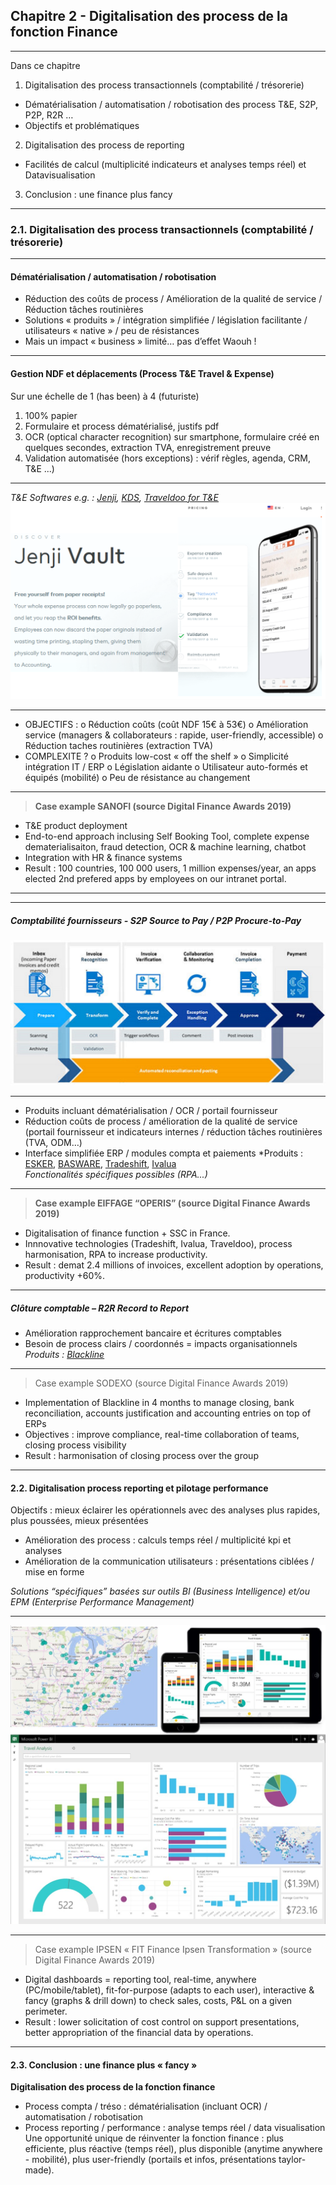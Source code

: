 ## Chapitre 2 - Digitalisation des process de la fonction Finance

----

Dans ce chapitre
1.	Digitalisation des process transactionnels (comptabilité / trésorerie)
- Dématérialisation / automatisation / robotisation des process T&E, S2P, P2P, R2R …
- Objectifs et problématiques
2. Digitalisation des process de reporting
- Facilités de calcul (multiplicité indicateurs et analyses temps réel) et Datavisualisation 
3. Conclusion : une finance plus fancy    

----

### 2.1. Digitalisation des process transactionnels (comptabilité / trésorerie)   

----

#### Dématérialisation / automatisation / robotisation 
-	Réduction des coûts de process / Amélioration de la qualité de service / Réduction tâches routinières    
-	Solutions « produits » / intégration simplifiée / législation facilitante / utilisateurs « native » / peu de résistances      
-	Mais un impact « business » limité… pas d’effet Waouh !

----

#### Gestion NDF et déplacements (Process T&E Travel & Expense)

Sur une échelle de 1 (has been) à 4 (futuriste)
1. 100% papier
2. Formulaire et process dématérialisé, justifs pdf
3. OCR (optical character recognition) sur smartphone, formulaire créé en quelques secondes, extraction TVA, enregistrement preuve
4. Validation automatisée (hors exceptions) : vérif règles, agenda, CRM, T&E ...)

----
*T&E Softwares e.g. : [Jenji](https://jenji.io/en), [KDS](https://www.kds.fr/), [Traveldoo for T&E](https://www.traveldoo.com/)*
<img src="images/Jenji.png" style="background:none; border:none; box-shadow:none;"/>

----

-	OBJECTIFS : 
o	Réduction coûts (coût NDF 15€ à 53€)
o	Amélioration service (managers & collaborateurs : rapide, user-friendly, accessible)
o	Réduction taches routinières (extraction TVA)    
-	COMPLEXITE ?
o	Produits low-cost « off the shelf »
o	Simplicité intégration IT / ERP 
o	Législation aidante 
o	Utilisateur auto-formés et équipés (mobilité)
o	Peu de résistance au changement    

----

> **Case example SANOFI (source Digital Finance Awards 2019)**   

- T&E product deployment
- End-to-end approach inclusing Self Booking Tool, complete expense dematerialisaiton, fraud detection, OCR & machine learning, chatbot 
- Integration with HR & finance systems  
- Result : 100 countries, 100 000 users, 1 million expenses/year, an apps elected 2nd prefered apps by employees on our intranet portal.

----


----

##### Comptabilité fournisseurs - S2P Source to Pay / P2P Procure-to-Pay     

<img src="images/p2p1.jpg" style="background:none; border:none; box-shadow:none;"/>

----
- Produits incluant dématérialisation / OCR / portail fournisseur
- Réduction coûts de process / amélioration de la qualité de service (portail fournisseur et indicateurs internes / réduction tâches routinières (TVA, ODM…)    
- Interface simplifiée ERP / modules compta et paiements
*Produits : [ESKER](https://www.esker.co.uk/), [BASWARE](https://www.basware.com/en-gb), [Tradeshift](https://tradeshift.com/), [Ivalua](https://fr.ivalua.com/)    
*Fonctionalités spécifiques possibles (RPA...)*

----

> **Case example EIFFAGE “OPERIS” (source Digital Finance Awards 2019)**   

- Digitalisation of finance function + SSC in France. 
- Innnovative technologies (Tradeshift, Ivalua, Traveldoo), process harmonisation, RPA to increase productivity. 
- Result : demat 2.4 millions of invoices, excellent adoption by operations, productivity +60%.

----

##### Clôture comptable – R2R Record to Report    

- Amélioration rapprochement bancaire et écritures comptables
- Besoin de process clairs / coordonnés = impacts organisationnels
*Produits : [Blackline](https://www.blackline.com/)*

----

> Case example SODEXO (source Digital Finance Awards 2019)   

- Implementation of Blackline in 4 months to manage closing, bank reconciliation, accounts justification and accounting entries on top of ERPs
- Objectives : improve compliance, real-time collaboration of teams, closing process visibility
- Result : harmonisation of closing process over the group

----
#### 2.2. Digitalisation process reporting et pilotage performance

Objectifs : mieux éclairer les opérationnels avec des analyses plus rapides, plus poussées, mieux présentées
-	Amélioration des process : calculs temps réel / multiplicité kpi et analyses
-	Amélioration de la communication utilisateurs : présentations ciblées / mise en forme

*Solutions “spécifiques” basées sur outils BI (Business Intelligence) et/ou EPM (Enterprise Performance Management)* 


----

<img src="images/bi2.jpg" style="background:none; border:none; box-shadow:none;"/>

----

> Case example IPSEN « FIT Finance Ipsen Transformation » (source Digital Finance Awards 2019)

- Digital dashboards = reporting tool, real-time, anywhere (PC/mobile/tablet), fit-for-purpose (adapts to each user), interactive & fancy (graphs & drill down) to check sales, costs, P&L on a given perimeter.
- Result : lower solicitation of cost control on support presentations, better appropriation of the financial data by operations.

----
#### 2.3. Conclusion : une finance plus « fancy »    

**Digitalisation des process de la fonction finance** 
- Process compta / tréso : dématérialisation (incluant OCR) / automatisation / robotisation
- Process reporting / performance : analyse temps réel / data visualisation
Une opportunité unique de réinventer la fonction finance : plus efficiente, plus réactive (temps réel), plus disponible (anytime anywhere - mobilité), plus user-friendly (portails et infos, présentations taylor-made).
